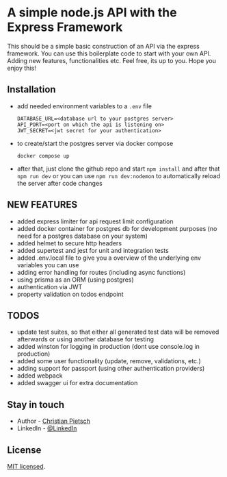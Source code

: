 # A simple node.js API with the Express Framework

This should be a simple basic construction of an API via the express framework.
You can use this boilerplate code to start with your own API. Adding new features,
functionalities etc. Feel free, its up to you. Hope you enjoy this!

## Installation

- add needed environment variables to a `.env` file

  ```
  DATABASE_URL=<database url to your postgres server>
  API_PORT=<port on which the api is listening on>
  JWT_SECRET=<jwt secret for your authentication>
  ```

- to create/start the postgres server via docker compose

  ```
  docker compose up
  ```

- after that, just clone the github repo and start `npm install` and after that `npm run dev`
  or you can use `npm run dev:nodemon` to automatically reload the server after code changes

## NEW FEATURES

- added express limiter for api request limit configuration
- added docker container for postgres db for development purposes (no need for a postgres database on your system)
- added helmet to secure http headers
- added supertest and jest for unit and integration tests
- added .env.local file to give you a overview of the underlying env variables you can use
- adding error handling for routes (including async functions)
- using prisma as an ORM (using postgres)
- authentication via JWT
- property validation on todos endpoint

## TODOS

- update test suites, so that either all generated test data will be removed afterwards or using another database for testing
- added winston for logging in production (dont use console.log in production)
- added some user functionality (update, remove, validations, etc.)
- adding support for passport (using other authentication providers)
- added webpack
- added swagger ui for extra documentation

## Stay in touch

- Author - [Christian Pietsch](https://github.com/cpietsch82)
- LinkedIn - [@LinkedIn](https://www.linkedin.com/in/christian-pietsch-57247183/)

## License

[MIT licensed](LICENSE).
